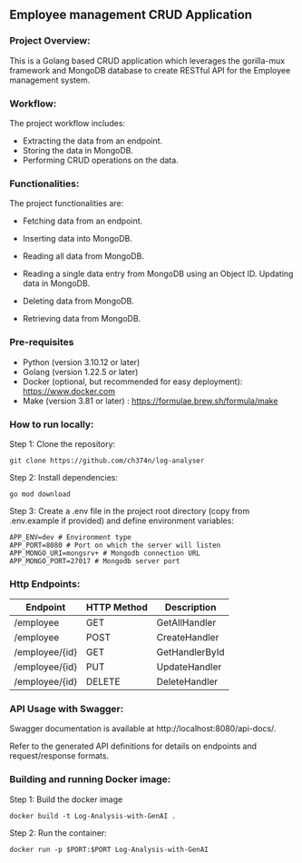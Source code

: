 
## Employee management CRUD Application 

### **Project Overview**:
This is a Golang based CRUD application which leverages the gorilla-mux framework and MongoDB database to create RESTful API for the Employee management system. 

### **Workflow**:
The project workflow includes: 
* Extracting the data from an endpoint.
* Storing the data in MongoDB.
* Performing CRUD operations on the data.


### **Functionalities**:
The project functionalities are: 
* Fetching data from an endpoint.

* Inserting data into MongoDB.
* Reading all data from MongoDB.
* Reading a single data entry from MongoDB using an Object ID. Updating data in MongoDB.
* Deleting data from MongoDB.
* Retrieving data from MongoDB.

### **Pre-requisites** 
* Python (version 3.10.12 or later)
* Golang (version 1.22.5 or later)
* Docker (optional, but recommended for easy deployment): https://www.docker.com
* Make (version 3.81 or later) : https://formulae.brew.sh/formula/make

### **How to run locally**: 
Step 1: Clone the repository: 
```
git clone https://github.com/ch374n/log-analyser
```
Step 2: Install dependencies: 
```
go mod download
```
Step 3: Create a .env file in the project root directory (copy from .env.example if provided) and define environment variables:
```
APP_ENV=dev # Environment type
APP_PORT=8080 # Port on which the server will listen 
APP_MONGO_URI=mongsrv+ # Mongodb connection URL 
APP_MONGO_PORT=27017 # Mongodb server port

```
### **Http Endpoints**: 
| Endpoint       | HTTP Method | Description    |
|----------------|-------------|----------------|
| /employee      | GET         | GetAllHandler  |
| /employee      | POST        | CreateHandler  |
| /employee/{id} | GET         | GetHandlerById |
| /employee/{id} | PUT         | UpdateHandler  |
| /employee/{id} | DELETE      | DeleteHandler  |

### **API Usage with Swagger**:
Swagger documentation is available at http://localhost:8080/api-docs/.

Refer to the generated API definitions for details on endpoints and request/response
formats.

### **Building and running Docker image**:
Step 1: Build the docker image
```
docker build -t Log-Analysis-with-GenAI .
```
Step 2: Run the container: 
```
docker run -p $PORT:$PORT Log-Analysis-with-GenAI
```
